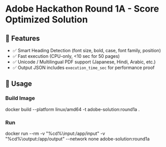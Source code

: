 # Adobe Hackathon Round 1A - Score Optimized Solution

## 🚀 Features
- ✅ Smart Heading Detection (font size, bold, case, font family, position)
- ✅ Fast execution (CPU-only, <10 sec for 50 pages)
- ✅ Unicode / Multilingual PDF support (Japanese, Hindi, Arabic, etc.)
- ✅ Output JSON includes `execution_time_sec` for performance proof

## 🐳 Usage
### Build Image
docker build --platform linux/amd64 -t adobe-solution:round1a .

### Run
docker run --rm -v "%cd%\input:/app/input" -v "%cd%\output:/app/output" --network none adobe-solution:round1a